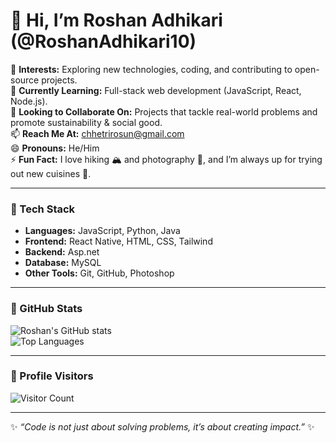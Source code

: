 # 👋 Hi, I’m Roshan Adhikari (@RoshanAdhikari10)

👀 **Interests:** Exploring new technologies, coding, and contributing to open-source projects.  
🌱 **Currently Learning:** Full-stack web development (JavaScript, React, Node.js).  
💞️ **Looking to Collaborate On:** Projects that tackle real-world problems and promote sustainability & social good.  
📫 **Reach Me At:** [chhetrirosun@gmail.com](mailto:chhetrirosun@gmail.com)  
😄 **Pronouns:** He/Him  
⚡ **Fun Fact:** I love hiking 🏔️ and photography 📸, and I’m always up for trying out new cuisines 🍜.  

---

### 🚀 Tech Stack
- **Languages:** JavaScript, Python, Java  
- **Frontend:** React Native, HTML, CSS, Tailwind  
- **Backend:** Asp.net 
- **Database:**  MySQL  
- **Other Tools:** Git, GitHub, Photoshop  

---

### 🌟 GitHub Stats
![Roshan's GitHub stats](https://github-readme-stats.vercel.app/api?username=RoshanAdhikari10&show_icons=true&theme=radical)  
![Top Languages](https://github-readme-stats.vercel.app/api/top-langs/?username=RoshanAdhikari10&layout=compact&theme=radical)

---

### 👀 Profile Visitors
![Visitor Count](https://komarev.com/ghpvc/?username=RoshanAdhikari10&label=Profile%20Views&color=blue&style=flat)

---

✨ *“Code is not just about solving problems, it’s about creating impact.”* ✨
